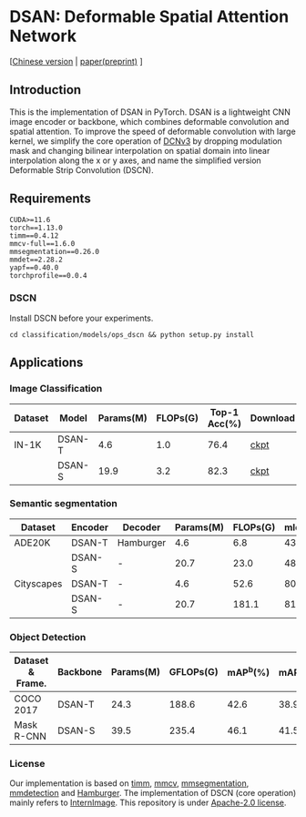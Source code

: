 # DSAN: Deformable Spatial Attention Network
\[[Chinese version](https://gitcode.com/weixin_43385826/DSAN_Deformable_Spatial_Attention) | [paper(preprint)](https://doi.org/10.36227/techrxiv.171328860.02479778/v1) \]
## Introduction
This is the implementation of DSAN in PyTorch. DSAN is a lightweight CNN image encoder or backbone, which combines deformable convolution and spatial attention. To improve the speed of deformable convolution with large kernel, we simplify the core operation of [DCNv3](https://github.com/OpenGVLab/InternImage/tree/master/classification/ops_dcnv3) by dropping modulation mask and changing bilinear interpolation on spatial domain into linear interpolation along the x or y axes, and name the simplified version Deformable Strip Convolution (DSCN).

## Requirements
    CUDA>=11.6
    torch==1.13.0
    timm==0.4.12
    mmcv-full==1.6.0
    mmsegmentation==0.26.0
    mmdet==2.28.2
    yapf==0.40.0
    torchprofile==0.0.4

### DSCN
Install DSCN before your experiments.

    cd classification/models/ops_dscn && python setup.py install

## Applications
### Image Classification

|Dataset|Model|Params(M)|FLOPs(G)|Top-1 Acc(%)|Download|
|-|-|-|-|-|-|
|IN-1K|DSAN-T|4.6|1.0|76.4|[ckpt](https://drive.google.com/file/d/13kzhzEBMaFJQ9bqSOyKx-uN0ufN45dkY/view?usp=sharing)|
||DSAN-S|19.9|3.2|82.3|[ckpt](https://drive.google.com/file/d/1sBjIoUhwWZwmk8vnhkM8idu_faLRpliC/view?usp=sharing)|

### Semantic segmentation
|Dataset|Encoder|Decoder|Params(M)|FLOPs(G)|mIoU(MS)|Iterations|Download|
|-|-|-|-|-|-|-|-|
|ADE20K|DSAN-T|Hamburger|4.6|6.8|43.5|160K|[ckpt](https://drive.google.com/file/d/1SrWarGFufipUUbxCdkbXynz-kWaxGCUc/view?usp=sharing)|
||DSAN-S|-|20.7|23.0|48.8|160K|[ckpt](https://drive.google.com/file/d/1Is5_MYxWFIOUEG1AQ7wRMk4Xl8FDGRmT/view?usp=sharing)|
|Cityscapes|DSAN-T|-|4.6|52.6|80.0|80K|[ckpt](https://drive.google.com/file/d/1t8zbhSQ6FWbUWrV5pa8xc7aXU8s14wv8/view?usp=sharing)|
||DSAN-S|-|20.7|181.1|81.4|80K|[ckpt](https://drive.google.com/file/d/16O0cmW-sSpOumaJju99hagmd0wn3F9SK/view?usp=sharing)|

### Object Detection
|Dataset & Frame.|Backbone|Params(M)|GFLOPs(G)|mAP<sup>b</sup>(%)|mAP<sup>m</sup>(%)|Epochs|Download|
|-|-|-|-|-|-|-|-|
|COCO 2017|DSAN-T|24.3|188.6|42.6|38.9|12|[ckpt](https://drive.google.com/file/d/1tObK1d80nYuuI4Cq6VfXoPzsNXz0DVGq/view?usp=sharing)|
|Mask R-CNN|DSAN-S|39.5|235.4|46.1|41.5|12|[ckpt](https://drive.google.com/file/d/1G7EXX8iWhee51uEKYxa31DRD5UVG9c0o/view?usp=sharing)|

### License
Our implementation is based on [timm](https://github.com/huggingface/pytorch-image-models), [mmcv](https://github.com/open-mmlab/mmcv), [mmsegmentation](https://github.com/open-mmlab/mmsegmentation), [mmdetection](https://github.com/open-mmlab/mmdetection) and [Hamburger](https://github.com/Gsunshine/Enjoy-Hamburger). The implementation of DSCN (core operation) mainly refers to [InternImage](https://github.com/OpenGVLab/InternImage). This repository is under [Apache-2.0 license](https://github.com/MarcYugo/DSAN_Deformable_Spatial_Attention?tab=Apache-2.0-1-ov-file).
